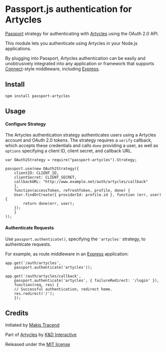 # Passport.js authentication for Artycles

[Passport](http://passportjs.org/) strategy for authenticating with [Artycles](https://artycl.es/) using the OAuth 2.0 API.

This module lets you authenticate using Artycles in your Node.js applications.

By plugging into Passport, Artycles authentication can be easily and unobtrusively integrated into any application or framework that supports [Connect](http://www.senchalabs.org/connect/)-style middleware, including [Express](http://expressjs.com/).

## Install
```
npm install passport-artycles
```

## Usage

#### Configure Strategy

The Artycles authentication strategy authenticates users using a Artycles account and OAuth 2.0 tokens.  The strategy requires a `verify` callback, which accepts these credentials and calls `done` providing a user, as well as `options` specifying a client ID, client secret, and callback URL.
```
var OAuth2Strategy = require("passport-artycles").Strategy;

passport.use(new OAuth2Strategy({
	clientID: CLIENT_ID,
	clientSecret: CLIENT_SECRET,
	callbackURL: "http://www.example.net/auth/artycles/callback"
	},
	function(accessToken, refreshToken, profile, done) {
	User.findOrCreate({ providerId: profile.id }, function (err, user) {
		return done(err, user);
	});
	}
));
```

#### Authenticate Requests

Use `passport.authenticate()`, specifying the `'artycles'` strategy, to authenticate requests.

For example, as route middleware in an [Express](http://expressjs.com/) application:

```
app.get('/auth/artycles',
	passport.authenticate('artycles'));

app.get('/auth/artycles/callback',
	passport.authenticate('artycles', { failureRedirect: '/login' }),
	function(req, res) {
	// Successful authentication, redirect home.
	res.redirect('/');
	});
```

## Credits

Initiated by [Makis Tracend](http://github.com/tracend)

Part of [Artycles](http://artycl.es/) by [K&D Interactive](http://kdi.co/)

Released under the [MIT license](http://makesites.org/licenses/MIT)

